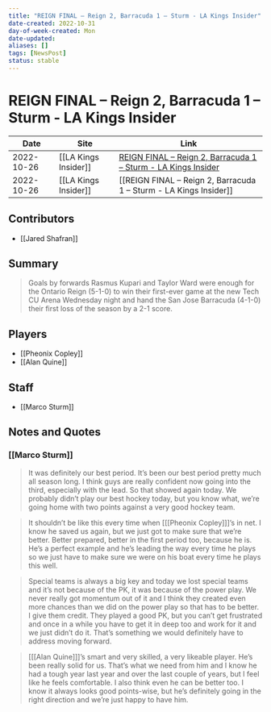 ```yaml
---
title: "REIGN FINAL – Reign 2, Barracuda 1 – Sturm - LA Kings Insider"
date-created: 2022-10-31
day-of-week-created: Mon
date-updated: 
aliases: []
tags: [NewsPost]
status: stable
---
```


# REIGN FINAL – Reign 2, Barracuda 1 – Sturm - LA Kings Insider

| Date       | Site                 | Link                                                                                                                                          |
| ---------- | -------------------- | --------------------------------------------------------------------------------------------------------------------------------------------- |
| 2022-10-26 | [[LA Kings Insider]] | [REIGN FINAL – Reign 2, Barracuda 1 – Sturm - LA Kings Insider](https://lakingsinsider.com/2022/10/26/reign-final-reign-2-barracuda-1-sturm/) |
| 2022-10-26 | [[LA Kings Insider]] | [[REIGN FINAL – Reign 2, Barracuda 1 – Sturm - LA Kings Insider]]                                                                             |

## Contributors
- [[Jared Shafran]]


## Summary
> Goals by forwards Rasmus Kupari and Taylor Ward were enough for the Ontario Reign (5-1-0) to win their first-ever game at the new Tech CU Arena Wednesday night and hand the San Jose Barracuda (4-1-0) their first loss of the season by a 2-1 score.


## Players
- [[Pheonix Copley]]
- [[Alan Quine]]


## Staff
- [[Marco Sturm]]


## Notes and Quotes
### [[Marco Sturm]]
> It was definitely our best period. It’s been our best period pretty much all season long. I think guys are really confident now going into the third, especially with the lead. So that showed again today. We probably didn’t play our best hockey today, but you know what, we’re going home with two points against a very good hockey team.

> It shouldn’t be like this every time when \[[[Pheonix Copley]]]’s in net. I know he saved us again, but we just got to make sure that we’re better. Better prepared, better in the first period too, because he is. He’s a perfect example and he’s leading the way every time he plays so we just have to make sure we were on his boat every time he plays this well.

> Special teams is always a big key and today we lost special teams and it’s not because of the PK, it was because of the power play. We never really got momentum out of it and I think they created even more chances than we did on the power play so that has to be better. I give them credit. They played a good PK, but you can’t get frustrated and once in a while you have to get it in deep too and work for it and we just didn’t do it. That’s something we would definitely have to address moving forward.

> \[[[Alan Quine]]]’s smart and very skilled, a very likeable player. He’s been really solid for us. That’s what we need from him and I know he had a tough year last year and over the last couple of years, but I feel like he feels comfortable. I also think even he can be better too. I know it always looks good points-wise, but he’s definitely going in the right direction and we’re just happy to have him.

